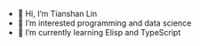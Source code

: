 - 👋 Hi, I’m Tianshan Lin
- 👀 I’m interested programming and data science
- 🌱 I’m currently learning Elisp and TypeScript


<!---
lts33/lts33 is a ✨ special ✨ repository because its `README.md` (this file) appears on your GitHub profile.
You can click the Preview link to take a look at your changes.
--->
